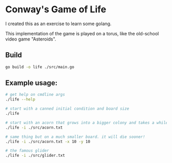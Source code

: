 # Conway's Game of Life

I created this as an exercise to learn some golang.

This implementation of the game is played on a torus, like the old-school video game "Asteroids".

## Build
```bash
go build -o life ./src/main.go
```

## Example usage:
```bash
# get help on cmdline args
./life --help

# start with a canned initial condition and board size
./life

# start with an acorn that grows into a bigger colony and takes a while to reach steady state
./life -i ./src/acorn.txt

# same thing but on a much smaller board. it will die sooner!
./life -i ./src/acorn.txt -x 10 -y 10

# the famous glider
./life -i ./src/glider.txt
```